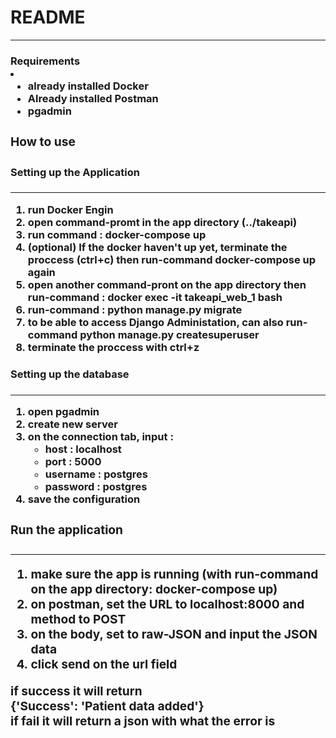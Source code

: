 <h1>README</h1>
<hr>
<h3>Requirements<li>
  <ul>
    <li>already installed Docker</li>
    <li>Already installed Postman</li>
    <li>pgadmin</li>
  </ul>
<h3>How to use<h3>
<h4>Setting up the Application<h4>
<hr>
<ol>
  <li>run Docker Engin</li>
  <li>open command-promt in the app directory (../takeapi)</li>
  <li>run command : docker-compose up</li>
  <li>(optional) If the docker haven't up yet, terminate the proccess (ctrl+c) then run-command docker-compose up again</li>
  <li>open another command-pront on the app directory then run-command : docker exec -it takeapi_web_1 bash</li>
  <li>run-command : python manage.py migrate </li>
  <li>to be able to access Django Administation, can also run-command python manage.py createsuperuser</li>
  <li>terminate the proccess with ctrl+z</li>
</ol>
    
<h4>Setting up the database<h4>
 <hr>
 <ol>
    <li>open pgadmin</li>
    <li>create new server</li>
    <li>on the connection tab, input :
      <ul>
        <li>host : localhost</li>
        <li>port : 5000</li>
        <li>username : postgres</li>
        <li>password : postgres</li>
      </ul>
      <li>save the configuration</li>
 </ol>
  
  <h3>Run the application<h3>
  <hr>
   <ol>
    <li>make sure the app is running (with run-command on the app directory: docker-compose up)</li>
    <li>on postman, set the URL to localhost:8000 and method to POST</li>
    <li>on the body, set to raw-JSON and input the JSON data</li>
    <li>click send on the url field</li>
 </ol>
  
<p> if success it will return <br>
  {'Success': 'Patient data added'} <br>
    if fail it will return a json with what the error is
</p>


  
